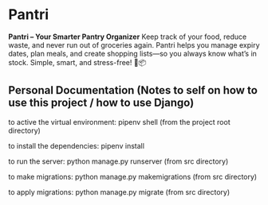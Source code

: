 # Pantri
**Pantri – Your Smarter Pantry Organizer**    Keep track of your food, reduce waste, and never run out of groceries again. Pantri helps you manage expiry dates, plan meals, and create shopping lists—so you always know what’s in stock. Simple, smart, and stress-free! 🍎📦





## Personal Documentation (Notes to self on how to use this project / how to use Django)

to active the virtual environment:
pipenv shell   (from the project root directory)

to install the dependencies:
pipenv install

to run the server:
python manage.py runserver (from src directory)

to make migrations:
python manage.py makemigrations (from src directory)

to apply migrations:
python manage.py migrate (from src directory)
